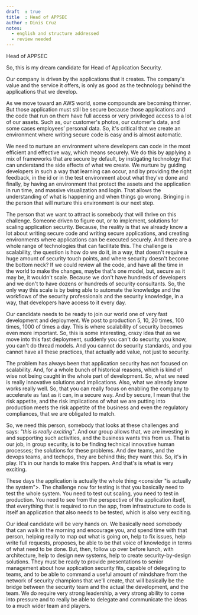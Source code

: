 ```yaml
---
draft  : true
title  : Head of APPSEC
author : Dinis Cruz
notes:
  - english and structure addressed
  - review needed
---
```


Head of APPSEC

So, this is my dream candidate for Head of Application Security.

Our company is driven by the applications that it creates. The company's value and the service it offers, is only as good as the technology behind the applications that we develop.

As we move toward an AWS world, some compounds are becoming thinner. But those application must still be secure because those applications and the code that run on them have full access or very privileged access to a lot of our assets. Such as, our customer's photos, our cutomer's data, and some cases employees’ personal data. So, it's critical that we create an environment where writing secure code is easy and is almost automatic. 

We need to nurture an environment where developers can code in the most efficient and effective way, which means securely. We do this by applying a mix of frameworks that are secure by default, by instigating technology that can understand the side effects of what we create. We nurture by guiding developers in such a way that learning can occur, and by providing the right feedback, in the id or in the test environment about what they've done and finally, by having an environment that protect the assets and the application in run time, and massive <please verify> visualization and login. That allows the understanding of what is happening and when things go wrong. Bringing in the person that will nurture this environment is our next step.

The person that we want to attract is somebody that will thrive on this challenge. Someone driven to figure out, or to implement, solutions for scaling application security. Because, the reality is that we already know a lot about writing secure code and writing secure applications, and creating environments where applications can be executed securely. And there are a whole range of technologies that can facilitate this. The challenge is scalability, the question is how do we do it, in a way, that doesn't require a huge amount of security touch points, and where security doesn't become the bottom neck? If we could review all the code, and have all the time in the world to make the changes, maybe that's one model, but, secure as it may be, it wouldn't scale. Because we don't have hundreds of developers and we don't to have dozens or hundreds of security consultants. So, the only way this scale is by being able to automate the knowledge and the workflows of the security professionals and the security knowledge, in a way, that developers have access to it every day.

Our candidate needs to be ready to join our world one of very fast development and deployment. We post to production 5, 10, 20 times, 100 times, 1000 of times a day. This is where scalability of security becomes even more important. <please clarify> So, this is some interesting, crazy idea that as we move into this fast deployment, suddenly you can't do security, you know, you can't do thread models. And you cannot do security standards, and you cannot have all these practices, that actually add value, not just to security. 

The problem has always been that application security has not focused on scalability. And, for a whole bunch of historical reasons, <please clarify> which is kind of wise not being caught in the whole part of development. So, what we need is really innovative solutions and implications. Also, what we already know works really well. So, that you can really focus on enabling the company to accelerate as fast as it can, in a secure way. And by secure, I mean that the risk appetite, and the risk implications of what we are putting into production meets the risk appetite of the business and even the regulatory compliances, that we are obligated to match.

So, we need this person, somebody that looks at these challenges and says: _"this is really exciting"_. And our group allows that, we are investing in and supporting such activities, and the business wants this from us. That is our job, in group security, is to be finding technical innovative human processes; the solutions for these problems. And dev teams, and the devops teams, and techops, they are behind this; they want this. So, it's in play. It's in our hands to make this happen. And that's is what is very exciting.

These days the application is actually the whole thing <consider "is actually the system">. The challenge now for testing is that you basically need to test the whole system. You need to test out scaling, you need to test in production. You need to see from the perspective of the application itself, that everything that is required to run the app, from infrastructure to code is itself an application that also needs to be tested, which is also very exciting.

Our ideal candidate will be very hands on. We basically need somebody that can walk in the morning and encourage you, and spend time with that person, helping really to map out what is going on, help to fix issues, help write full requests, proposes, be able to be that voice of knowledge in terms of what need to be done. But, then, follow up over before lunch, with architecture, help to design new systems, help to create security-by-design solutions. They must be ready to provide presentations to senior management about how application security fits, capable of delegating to teams, and to be able to command a useful amount of mindshare from the network of security champions that we'll create, that will basically be the bridge between the security team and the actual the development, and the team. We do require very strong leadership, a very strong ability to come into pressure and to really be able to delegate and communicate the ideas to a much wider team and players.

